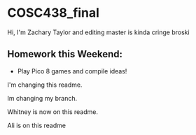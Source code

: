 # COSC438_final

Hi, I'm Zachary Taylor and editing master is kinda cringe broski

## Homework this Weekend: 
- Play Pico 8 games and compile ideas! 

I'm changing this readme. 

Im changing my branch. 

Whitney is now on this readme. 

Ali is on this readme
